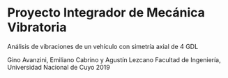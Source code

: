 # Proyecto Integrador de Mecánica Vibratoria

Análisis de vibraciones de un vehículo con simetría axial de 4 GDL

Gino Avanzini, Emiliano Cabrino y Agustín Lezcano
Facultad de Ingeniería, Universidad Nacional de Cuyo
2019
